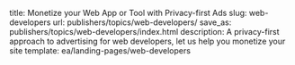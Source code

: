 title: Monetize your Web App or Tool with Privacy-first Ads
slug: web-developers
url: publishers/topics/web-developers/
save_as: publishers/topics/web-developers/index.html
description: A privacy-first approach to advertising for web developers, let us help you monetize your site
template: ea/landing-pages/web-developers
